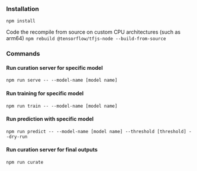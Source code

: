### Installation

`npm install`

Code the recompile from source on custom CPU architectures (such as arm64)
`npm rebuild @tensorflow/tfjs-node --build-from-source`

### Commands

#### Run curation server for specific model
`npm run serve -- --model-name [model name]`

#### Run training for specific model
`npm run train -- --model-name [model name]`

#### Run prediction with specific model
`npm run predict -- --model-name [model name] --threshold [threshold] --dry-run`

#### Run curation server for final outputs
`npm run curate`